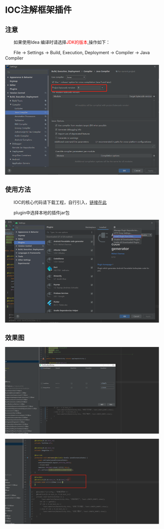 # IOC注解框架插件

## 注意

　　如果使用Idea 编译时请选择<font color=red>JDK的版本</font>,操作如下：

　　File -> Settings -> Build, Execution, Deployment -> Compiler -> Java Compiler

   ![](./jdk版本.jpg)
   
## 使用方法

　　IOC的核心代码请下载工程，自行引入，[链接在此](https://github.com/EastUp/JaminIOC/tree/master/jaminioc/src/main/java/com/east/jaminioc/ioc)
　　

　　plugin中选择本地的插件jar包

![](./使用方法.jpg)
   
## 效果图

![](./效果图1.jpg)


![](./效果图2.jpg)



 


      
     
 

